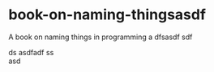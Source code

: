   # book-on-naming-thingsasdf  
A book on naming things in programming
a 
dfsasdf  sdf 

 ds 
asdfadf
ss   
asd
     